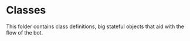 # Classes

This folder contains class definitions, big stateful objects that aid with the flow of the bot.
